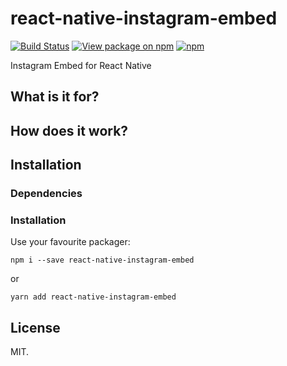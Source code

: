 # react-native-instagram-embed
[![Build Status](https://travis-ci.org/GaborWnuk/react-native-instagram-embed.svg?branch=master)](https://travis-ci.org/GaborWnuk/react-native-instagram-embed) [![View package on npm](https://img.shields.io/npm/v/react-native-instagram-embed.svg?maxAge=2592000&style=flat-square)](https://www.npmjs.com/package/react-native-instagram-embed) [![npm](https://img.shields.io/npm/dm/react-native-instagram-embed.svg?maxAge=2592000&style=flat-square)](https://www.npmjs.com/package/react-native-instagram-embed)

Instagram Embed for React Native

## What is it for?

## How does it work?

## Installation

### Dependencies

### Installation

Use your favourite packager:

```
npm i --save react-native-instagram-embed
```

or

```
yarn add react-native-instagram-embed
```

## License
MIT.
